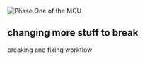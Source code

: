 ![Phase One of the MCU](philly-magic-gardens.jpg "Philadelphia's Magic Gardens")

## changing more stuff to break
breaking and fixing workflow

